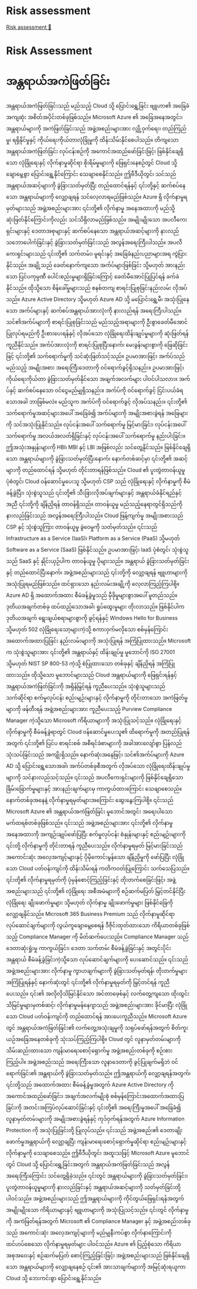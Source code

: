 # Risk assessment

[Risk assessment 🔗](https://www.coursera.org/learn/cybersecurity-management-and-compliance/lecture/Kpp6H/risk-assessment)

# Risk Assessment

# အန္တရာယ်အကဲဖြတ်ခြင်း

အန္တရာယ်အကဲဖြတ်ခြင်းသည် မည်သည့် Cloud သို့ ပြောင်းရွှေ့ခြင်း ဗျူဟာ၏ အခြေခံအကျဆုံး အစိတ်အပိုင်းတစ်ခုဖြစ်သည်။ Microsoft Azure ၏ အခြေအနေအတွင်း၊ အန္တရာယ်များကို အကဲဖြတ်ခြင်းသည် အဖွဲ့အစည်းများအား လျှို့ဝှက်ရေး၊ တည်ကြည်မှု၊ ရရှိနိုင်မှုနှင့် ကိုယ်ရေးကိုယ်တာလုံခြုံမှုကို ထိန်းသိမ်းနိုင်စေပါသည်။ တိကျသော အန္တရာယ်အကဲဖြတ်ခြင်း လုပ်ငန်းစဉ်ကို အကောင်အထည်ဖော်ခြင်းဖြင့်၊ ဖြစ်နိုင်ချေရှိသော လုံခြုံရေးနှင့် လိုက်နာမှုဆိုင်ရာ စိုးရိမ်မှုများကို ဖြေရှင်းနေစဉ်တွင် Cloud သို့ ချောမွေ့စွာ ပြောင်းရွှေ့နိုင်ကြောင်း သေချာစေနိုင်သည်။ ဤဗီဒီယိုတွင်၊ သင်သည် အန္တရာယ်အဆင့်များကို ခွဲခြားသတ်မှတ်ပြီး တည်ထောင်ရန်နှင့် ၎င်းတို့နှင့် ဆက်စပ်နေသော အန္တရာယ်များကို လျှော့ချရန် သင်လေ့လာရမည်ဖြစ်သည်။ Azure ရှိ လိုက်နာမှုရမှတ်များသည် အဖွဲ့အစည်းများအား ၎င်းတို့၏ လိုက်နာမှု အနေအထားကို မည်သို့ဆုံးဖြတ်နိုင်ကြောင်းကိုလည်း သင်သိရှိလာမည်ဖြစ်သည်။ အမျိုးမျိုးသော အပလီကေးရှင်းများနှင့် ဒေတာအစုများနှင့် ဆက်စပ်နေသော အန္တရာယ်အဆင့်များကို နားလည်သဘောပေါက်ခြင်းနှင့် ခွဲခြားသတ်မှတ်ခြင်းသည် အလွန်အရေးကြီးပါသည်။ အပလီကေးရှင်းများသည် ၎င်းတို့၏ သက်တမ်း၊ မူရင်းနှင့် အခြေခံနည်းပညာများအရ ကွဲပြားနိုင်သည်။ အချို့သည် ခေတ်နောက်ကျသော အက်ပ်များဖြစ်ခြင်း သို့မဟုတ် အားနည်းသော ပြင်ပကုမ္ပဏီ ပေါင်းစည်းမှုများရှိခြင်းကြောင့် ခေတ်မီအောင်ပြုပြင်ရန် ခက်ခဲနိုင်သည်။ ထိုသို့သော စိန်ခေါ်မှုများသည် စနစ်တကျ စာရင်းပြုစုခြင်းနည်းလမ်း လိုအပ်သည်။ Azure Active Directory သို့မဟုတ် Azure AD သို့ မပြောင်းရွှေ့မီ၊ အသုံးပြုနေသော အက်ပ်များနှင့် ဆက်စပ်အန္တရာယ်အားလုံးကို နားလည်ရန် အရေးကြီးပါသည်။ သင်၏အက်ပ်များကို စာရင်းပြုစုခြင်းသည် မည်သည့်အရာများကို ဦးစွာခေတ်မီအောင်ပြုလုပ်ရမည်ကို ဦးစားပေးရန်နှင့် လိုအပ်သော လုံခြုံရေးထိန်းချုပ်မှုများကို ဆုံးဖြတ်ရန် ကူညီနိုင်သည်။ အက်ပ်အားလုံးကို စာရင်းပြုစုပြီးနောက်၊ မေးခွန်းများစွာကို ဖြေဆိုခြင်းဖြင့် ၎င်းတို့၏ သက်ရောက်မှုကို သင်ဆုံးဖြတ်သင့်သည်။ ဥပမာအားဖြင့်၊ အက်ပ်သည် မည်သည့် အမျိုးအစား အရေးကြီးဒေတာကို ဝင်ရောက်ခွင့်ရှိသနည်း။ ဥပမာအားဖြင့်၊ ကိုယ်ရေးကိုယ်တာ ခွဲခြားသတ်မှတ်နိုင်သော အချက်အလက်များ ပါဝင်ပါသလား။ အက်ပ်နှင့် ဆက်စပ်နေသော ၀င်ငွေမည်မျှရှိသနည်း။ အက်ပ်ကို ဝင်ရောက်ခွင့် ငြင်းပယ်ခံရသောအခါ ဘာဖြစ်မလဲ။ မည်သူက အက်ပ်ကို ဝင်ရောက်ခွင့် လိုအပ်သနည်း။ ၎င်းတို့၏ သက်ရောက်မှုအဆင့်များအပေါ် အခြေခံ၍ အက်ပ်များကို အမျိုးအစားခွဲရန် အဖြေများကို သင်အသုံးပြုနိုင်သည်။ လုပ်ငန်းအပေါ် သက်ရောက်မှု မြင့်မားခြင်း၊ လုပ်ငန်းအပေါ် သက်ရောက်မှု အလယ်အလတ်ရှိခြင်းနှင့် လုပ်ငန်းအပေါ် သက်ရောက်မှု နည်းပါးခြင်း။ ဤအသုံးအနှုန်းများကို HBI၊ MBI နှင့် LBI အဖြစ်လည်း သင်တွေ့နိုင်သည်။ ဖြစ်နိုင်ချေရှိသော အန္တရာယ်များကို ခွဲခြားသတ်မှတ်ပြီးနောက်၊ နောက်တစ်ဆင့်မှာ ၎င်းတို့၏ အဆင့်များကို တည်ထောင်ရန် သို့မဟုတ် တိုင်းတာရန်ဖြစ်သည်။ Cloud ၏ ပူးတွဲတာဝန်ယူမှုပုံစံတွင်၊ Cloud ဝန်ဆောင်မှုပေးသူ သို့မဟုတ် CSP သည် လုံခြုံရေးနှင့် လိုက်နာမှုကို စီမံခန့်ခွဲပြီး၊ သုံးစွဲသူသည် ၎င်းတို့၏ သီးခြားလိုအပ်ချက်များနှင့် အန္တရာယ်ခံနိုင်ရည်နှင့်အညီ ၎င်းတို့ကို ချိန်ညှိရန် တာဝန်ရှိသည်။ တာဝန်ယူမှု မည်သည့်နေရာတွင်ရှိသည်ကို နားလည်ခြင်းသည် အလွန်အရေးကြီးပါသည်။ Cloud ဖြန့်ကျက်မှု အမျိုးအစားသည် CSP နှင့် သုံးစွဲသူကြား တာဝန်ယူမှု ခွဲဝေမှုကို သတ်မှတ်သည်။ ၎င်းသည် Infrastructure as a Service (IaaS)၊ Platform as a Service (PaaS) သို့မဟုတ် Software as a Service (SaaS) ဖြစ်နိုင်သည်။ ဥပမာအားဖြင့်၊ IaaS ပုံစံတွင်၊ သုံးစွဲသူသည် SaaS နှင့် နှိုင်းယှဉ်ပါက တာဝန်ယူမှု ပိုများသည်။ အန္တရာယ် ခွဲခြားသတ်မှတ်ခြင်းနှင့် တည်ထောင်ပြီးနောက်၊ အဖွဲ့အစည်းများသည် ၎င်းတို့ကို လျှော့ချရန် ဗျူဟာများကို အသုံးပြုရမည်ဖြစ်သည်။ ထင်ရှားသော နည်းလမ်းအချို့ကို လေ့လာကြည့်ကြပါစို့။ Azure AD ရှိ အထောက်အထား စီမံခန့်ခွဲမှုသည် မှီခိုမှုများစွာအပေါ် မူတည်သည်။ ဒုတိယအချက်တစ်ခု ထပ်ထည့်သောအခါ၊ ရှုပ်ထွေးမှုများ တိုးလာသည်။ ဖြစ်နိုင်ပါက ဒုတိယအချက် ရွေးချယ်စရာများစွာကို ဖွင့်ရန်နှင့် Windows Hello for Business သို့မဟုတ် 502 လုံခြုံရေးသော့များကဲ့သို့ စကားဝှက်မလိုသော စစ်မှန်ကြောင်းအထောက်အထားပြခြင်း နည်းလမ်းများကို အသုံးပြုရန် အကြံပြုထားသည်။ Microsoft က သုံးစွဲသူများအား ၎င်းတို့၏ အန္တရာယ်နှင့် ထိန်းချုပ်မှု မူဘောင်ကို ISO 27001 သို့မဟုတ် NIST SP 800-53 ကဲ့သို့ စံပြုထားသော တစ်ခုနှင့် ချိန်ညှိရန် အကြံပြုထားသည်။ ထိုသို့သော မူဘောင်များသည် Cloud အန္တရာယ်များကို ဖြေရှင်းရန်နှင့် အန္တရာယ်အကဲဖြတ်ခြင်းကို အရှိန်မြှင့်ရန် ကူညီပေးသည်။ သုံးစွဲသူများသည် သက်ဆိုင်ရာ စက်မှုလုပ်ငန်း စည်းမျဉ်းများနှင့် လိုက်နာမှုကို တိုင်းတာသော အကဲဖြတ်မှုများကို ဖန်တီးရန် အဖွဲ့အစည်းများအား ကူညီပေးသည့် Purview Compliance Manager ကဲ့သို့သော Microsoft ကိရိယာများကို အသုံးပြုသင့်သည်။ လုံခြုံရေးနှင့် လိုက်နာမှုကို စီမံခန့်ခွဲရာတွင် Cloud ဝန်ဆောင်မှုပေးသူ၏ ထိရောက်မှုကို အတည်ပြုရန်အတွက် ၎င်းတို့၏ ပြင်ပ စာရင်းစစ် အစီရင်ခံစာများကို အခါအားလျော်စွာ ပြန်လည်သုံးသပ်ခြင်းသည် အကျိုးရှိသည်။ နောက်ဆုံးအနေဖြင့်၊ သင်၏အက်ပ်များကို Azure AD သို့ ပြောင်းရွှေ့သောအခါ၊ အက်ပ်တစ်ခုစီအတွက် လိုအပ်သော လုံခြုံရေးထိန်းချုပ်မှုများကို သင်နားလည်သင့်သည်။ ၎င်းသည် အပလီကေးရှင်းများကို ဖြစ်နိုင်ချေရှိသော ခြိမ်းခြောက်မှုများနှင့် အားနည်းချက်များမှ ကာကွယ်ထားကြောင်း သေချာစေသည်။ နောက်တစ်ခုအနေနဲ့ လိုက်နာမှုရမှတ်များအကြောင်း ဆွေးနွေးကြပါစို့။ ၎င်းသည် Microsoft Azure ၏ အန္တရာယ်အကဲဖြတ်ခြင်း မူဘောင်အတွင်း အရေးပါသော မက်ထရစ်တစ်ခုဖြစ်သည်။ ၎င်းသည် အဖွဲ့အစည်းများအား ၎င်းတို့၏ လိုက်နာမှု အနေအထားကို အကျဉ်းချုပ်ဖော်ပြပြီး စက်မှုလုပ်ငန်း စံနှုန်းများနှင့် စည်းမျဉ်းများကို ၎င်းတို့ လိုက်နာမှုကို တိုင်းတာရန် ကူညီပေးသည်။ လိုက်နာမှုရမှတ် မြင့်မားခြင်းသည် အကောင်းဆုံး အလေ့အကျင့်များနှင့် ပိုမိုကောင်းမွန်သော ချိန်ညှိမှုကို ဖော်ပြပြီး လုံခြုံသော Cloud ပတ်ဝန်းကျင်ကို ထိန်းသိမ်းရန် ကတိကဝတ်ပြုကြောင်း သက်သေပြသည်။ ၎င်းတို့၏ လိုက်နာမှုရမှတ်ကို ပုံမှန်စောင့်ကြည့်ခြင်းနှင့် တိုးတက်စေခြင်းဖြင့်၊ အဖွဲ့အစည်းများသည် ၎င်းတို့၏ လုံခြုံရေး အစီအမံများကို စဉ်ဆက်မပြတ် မြှင့်တင်နိုင်ပြီး လုံခြုံရေး ချိုးဖောက်မှုများ သို့မဟုတ် လိုက်နာမှု ချိုးဖောက်မှုများ ဖြစ်နိုင်ခြေကို လျှော့ချနိုင်သည်။ Microsoft 365 Business Premium သည် လိုက်နာမှုဆိုင်ရာ လုပ်ဆောင်ချက်များကို လွယ်ကူချောမွေ့စေရန် ဒီဇိုင်းထုတ်ထားသော ကိရိယာတစ်ခုဖြစ်သည့် Compliance Manager ကို မိတ်ဆက်ပေးသည်။ Compliance Manager သည် ဒေတာဆုံးရှုံးမှု ကာကွယ်ခြင်း၊ ဒေတာ သက်တမ်း စီမံခန့်ခွဲခြင်းနှင့် အတွင်းပိုင်း အန္တရာယ် စီမံခန့်ခွဲခြင်းကဲ့သို့သော လုပ်ဆောင်ချက်များကို ပေးဆောင်သည်။ ၎င်းသည် အဖွဲ့အစည်းများအား လိုက်နာမှု ကွာဟချက်များကို ခွဲခြားသတ်မှတ်ရန်၊ တိုးတက်မှုများ အကြံပြုရန်နှင့် နောက်ဆုံးတွင် ၎င်းတို့၏ လိုက်နာမှုရမှတ်ကို မြှင့်တင်ရန် ကူညီပေးသည်။ ၎င်း၏ အလိုလိုသိမြင်နိုင်သော အင်တာဖေ့စ်နှင့် လက်တွေ့ကျသော ထိုးထွင်းသိမြင်မှုများမှတစ်ဆင့်၊ လိုက်နာမှုမန်နေဂျာသည် အဖွဲ့အစည်းများအား ခိုင်မာပြီး လုံခြုံသော Cloud ပတ်ဝန်းကျင်ကို တည်ထောင်ရန် အားပေးကူညီသည်။ Microsoft Azure တွင် အန္တရာယ်အကဲဖြတ်ခြင်း၏ လက်တွေ့အသုံးချမှုကို သရုပ်ဖော်ရန်အတွက် စိတ်ကူးယဉ်အခြေအနေတစ်ခုကို သုံးသပ်ကြည့်ကြပါစို့။ Cloud တွင် လူနာမှတ်တမ်းများကို သိမ်းဆည်းထားသော ကျန်းမာရေးစောင့်ရှောက်မှု အဖွဲ့အစည်းတစ်ခုကို စဉ်းစားကြည့်ပါ။ အဖွဲ့အစည်းသည် အရေးကြီးသော လူနာဒေတာကို ခွင့်ပြုချက်မရှိဘဲ ဝင်ရောက်ခြင်း၏ အန္တရာယ်ကို ခွဲခြားသတ်မှတ်သည်။ ဤအန္တရာယ်ကို လျှော့ချရန်အတွက်၊ ၎င်းတို့သည် အထောက်အထား စီမံခန့်ခွဲမှုအတွက် Azure Active Directory ကို အကောင်အထည်ဖော်ခြင်း၊ အချက်အလက်မျိုးစုံ စစ်မှန်ကြောင်းအထောက်အထားပြခြင်းကို အတင်းအကြပ်လုပ်ဆောင်ခြင်းနှင့် ၎င်းတို့၏ အရေးကြီးမှုအပေါ် အခြေခံ၍ လူနာမှတ်တမ်းများကို အမျိုးအစားခွဲရန်နှင့် ကုဒ်ဝှက်ရန်အတွက် Azure Information Protection ကို အသုံးပြုခြင်းတို့ ပြုလုပ်သည်။ ၎င်းသည် အဖွဲ့အစည်း၏ ဒေတာချိုးဖောက်မှုအန္တရာယ်ကို လျှော့ချပြီး ကျန်းမာရေးစောင့်ရှောက်မှုဆိုင်ရာ စည်းမျဉ်းများနှင့် လိုက်နာမှုကို သေချာစေသည်။ ဤဗီဒီယိုတွင်၊ အထူးသဖြင့် Microsoft Azure မူဘောင်တွင် Cloud သို့ ပြောင်းရွှေ့ခြင်းအတွက် အန္တရာယ်အကဲဖြတ်ခြင်းသည် အလွန်အရေးကြီးကြောင်း သင်တွေ့ရှိခဲ့သည်။ ၎င်းတွင် အန္တရာယ်များကို ခွဲခြားသတ်မှတ်ခြင်း၊ ပူးတွဲတာဝန်ယူမှုများကို နားလည်ခြင်းနှင့် အန္တရာယ်အဆင့်များကို သတ်မှတ်ခြင်းတို့ ပါဝင်သည်။ အဖွဲ့အစည်းများသည် ဤအန္တရာယ်များကို ကိုင်တွယ်ဖြေရှင်းရန်အတွက် အမျိုးမျိုးသော ကိရိယာများနှင့် ဗျူဟာများကို အသုံးပြုသင့်သည်။ ၎င်းတွင် လိုက်နာမှုကို အကဲဖြတ်ရန်အတွက် Microsoft ၏ Compliance Manager နှင့် အဖွဲ့အစည်းတစ်ခုသည် အကောင်းဆုံး အလေ့အကျင့်များကို မည်မျှနီးကပ်စွာ လိုက်နာကြောင်းကို ထင်ဟပ်စေသော လိုက်နာမှုရမှတ်များ ပါဝင်သည်။ Azure ၏ ပြည့်စုံသော ကိရိယာအစုအဝေးနှင့် စဉ်ဆက်မပြတ် စောင့်ကြည့်ခြင်းဖြင့်၊ အဖွဲ့အစည်းများသည် ဖြစ်နိုင်ချေရှိသော အန္တရာယ်များကို လျှော့ချနေစဉ် ၎င်း၏ အားသာချက်များကို အမြင့်ဆုံးရယူကာ Cloud သို့ ဘေးကင်းစွာ ပြောင်းရွှေ့နိုင်သည်။
